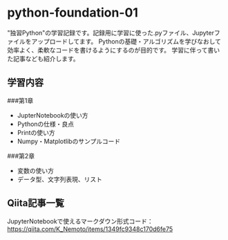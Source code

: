 # python-foundation-01
"独習Python"の学習記録です。記録用に学習に使った.pyファイル、Jupyterファイルをアップロードしてます。
Pythonの基礎・アルゴリズムを学びなおして効率よく、柔軟なコードを書けるようにするのが目的です。
学習に伴って書いた記事なども紹介します。

## 学習内容

###第1章
- JupterNotebookの使い方
- Pythonの仕様・良点
- Printの使い方
- Numpy・Matplotlibのサンプルコード

###第2章
- 変数の使い方
- データ型、文字列表現、リスト

## Qiita記事一覧

JupyterNotebookで使えるマークダウン形式コード： 
https://qiita.com/K_Nemoto/items/1349fc9348c170d6fe75


